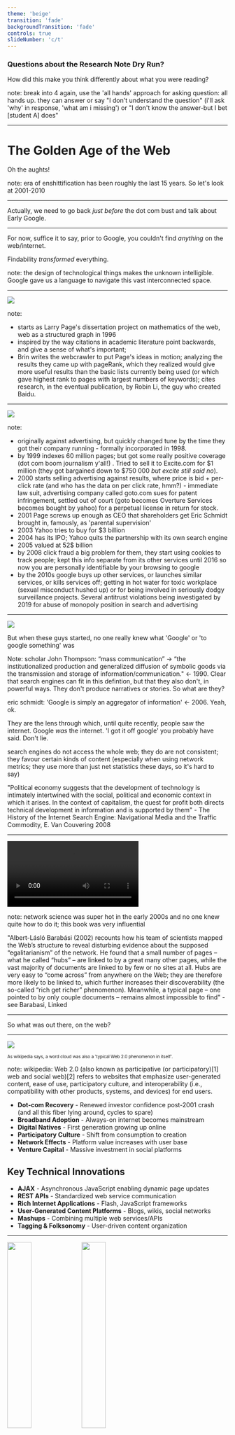 ```yaml
---
theme: 'beige'
transition: 'fade'
backgroundTransition: 'fade'
controls: true
slideNumber: 'c/t'
---
```


<div align="left">

### Questions about the Research Note Dry Run?

How did this make you think differently about what you were reading?

</div>

note:
break into 4 again, use the 'all hands' approach for asking question: all hands up. they can answer or say "I don't understand the question" (i'll ask 'why' in response, 'what am i missing') or "I don't know the answer-but I bet [student A] does"

---

# The Golden Age of the Web

Oh the aughts!

note:
era of enshittification has been roughly the last 15 years. So let's look at 2001-2010

---

Actually, we need to go back *just before* the dot com bust and talk about Early Google.

---

<div align="left">

For now, suffice it to say, prior to Google, you couldn't find *anything* on the web/internet.

Findability *transformed* everything.

</div>

note:
the design of technological things makes the unknown intelligible. Google gave us a language to navigate this vast interconnected space.

---

![](images/early-google.png)

note:

- starts as Larry Page's dissertation project on mathematics of the web, web as a structured graph in 1996
- inspired by the way citations in academic literature point backwards, and give a sense of what's important;
- Brin writes the webcrawler to put Page's ideas in motion; analyzing the results they came up with pageRank, which they realized would give more useful results than the basic lists currently being used (or which gave highest rank to pages with largest numbers of keywords); cites research, in the eventual publication, by Robin Li, the guy who created Baidu.

---

![](images/pageandbrin.png)

note:
- originally against advertising, but quickly changed tune by the time they got their company running - formally incorporated in 1998.
- by 1999 indexes 60 million pages; but got some really positive coverage (dot com boom journalism y'all!) . Tried to sell it to Excite.com for $1 million (they got bargained down to $750 000 _but excite still said no_).
- 2000 starts selling advertising against results, where price is bid + per-click rate (and who has the data on per click rate, hmm?) - immediate law suit, advertising company called goto.com sues for patent infringement, settled out of court (goto becomes Overture Services becomes bought by yahoo) for a perpetual license in return for stock.
- 2001 Page screws up enough as CEO that shareholders get Eric Schmidt brought in, famously, as 'parental supervision'
- 2003 Yahoo tries to buy for $3 billion
- 2004 has its IPO; Yahoo quits the partnership with its own search engine
- 2005 valued at 52$ billion
- by 2008 click fraud a big problem for them, they start using cookies to track people; kept this info separate from its other services until 2016 so now you are personally identifiable by your browsing to google
- by the 2010s google buys up other services, or launches similar services, or kills services off; getting in hot water for toxic workplace (sexual misconduct hushed up) or for being involved in seriously dodgy surveillance projects. Several antitrust violations being investigated by 2019 for abuse of monopoly position in search and advertising

---

![](images/newsweek-cover.png)

<div align="left">
But when these guys started, no one really knew what 'Google' or 'to google something' was

</div>

Note:
scholar John Thompson: “mass communication” -> “the institutionalized production and generalized diffusion of symbolic goods via the  transmission and storage of information/communication." <- 1990. Clear that search engines can fit in this defintion, but that they also don't, in powerful ways. They don't produce narratives or stories. So what are they?

eric schmidt: 'Google is simply an aggregator of information' <- 2006. Yeah, ok.

They are the lens through which, until quite recently, people saw the internet. Google _was_ the internet. 'I got it off google' you probably have said. Don't lie.

search engines do not access the whole web; they do are not consistent; they favour certain kinds of content (especially when using network metrics; they use more than just net statistics these days, so it's hard to say)

"Political  economy suggests that the development of technology is intimately intertwined with the social, political and economic context in which it arises. In the context of capitalism, the quest for profit both directs technical development in information and is supported by them" - The History of the Internet Search Engine:  Navigational Media and the Traffic Commodity, E. Van Couvering 2008

---

<video src="images/pref-attachment.mp4"></video>

note:
network science was super hot in the early 2000s and no one knew quite how to do it; this book was very influential

"Albert-Lásló Barabási (2002) recounts how his team of scientists mapped the Web’s structure to reveal disturbing evidence about the supposed “egalitarianism” of the network. He found that a small number of pages – what he called  “hubs” – are linked to by a great many other pages, while the vast majority of documents are linked to by few or no sites at all. Hubs are very easy to “come across” from anywhere on the Web; they are therefore more likely to be linked to, which further increases their discoverability (the so-called “rich get richer” phenomenon). Meanwhile, a typical page – one pointed to by only couple documents – remains almost impossible to find" - see Barabasi, Linked

---

So what was out there, on the web? 

---

![](images/web20.png)

<small><small>As wikipedia says, a word cloud was also a 'typical Web 2.0 phenomenon in itself'.</small></small>

note:
wikipedia: Web 2.0 (also known as participative (or participatory)[1] web and social web)[2] refers to websites that emphasize user-generated content, ease of use, participatory culture, and interoperability (i.e., compatibility with other products, systems, and devices) for end users. 

- **Dot-com Recovery** - Renewed investor confidence post-2001 crash (and all this fiber lying around, cycles to spare)
- **Broadband Adoption** - Always-on internet becomes mainstream
- **Digital Natives** - First generation growing up online
- **Participatory Culture** - Shift from consumption to creation
- **Network Effects** - Platform value increases with user base
- **Venture Capital** - Massive investment in social platforms

## Key Technical Innovations
- **AJAX** - Asynchronous JavaScript enabling dynamic page updates
- **REST APIs** - Standardized web service communication
- **Rich Internet Applications** - Flash, JavaScript frameworks
- **User-Generated Content Platforms** - Blogs, wikis, social networks
- **Mashups** - Combining multiple web services/APIs
- **Tagging & Folksonomy** - User-driven content organization

---


<img src="images/facebook2004.png" width=33% >
<img src="images/facebook2006.png" width=33%>
<img src="images/twitter-2006.png" width=33%>



note:
Facebook launches in 2004 as TheFacebook, initially you had to have an academic student email to join
MySpace - Aug 2003
Twitter - March 2006
Youtube - February 2005
Wikipedia - 2001

---

![](images/WebCrawler.jpg)

note:
+ early google depends on webcrawlers to travel the links on a webpage; in those days also used to use other signals to ascertain whether or not a site was valuable, but key was PageRank - the weighted count of links pointing to it, and if some of those links came from high pagerank documents those ones would be counted even higher. ie, a popularity contest. Can also think of it as the probability that a random 'surfer' (think about metaphors!!!) would come across a given document. Thus a handful of popular hub websites, and millions of low value sites -> https://en.wikipedia.org/wiki/List_of_most_visited_websites

+ early writing about google framed this process as a kind of democracy. making a hyperlink was a kind of vote, thus google = democracy. But in a real democracy, you don't have the tyranny of the majority. Many argued that pagerank didn't surface material but rather replicated existing biases. vicious circle:"The problem is this: a well-linked page appears prominently on search engines  like Google; this page therefore enjoys greater traffic; and, as users become even   more aware of the site, they link to it on their own pages, increasing the document’s PageRank and visibility even further."
+ advertising - this is huge poison though for that original goal of 'organizing all the world's data' because mixed motivations. Google wants people to stay on their site, click on the advertising, but to do that, the promise is to move you quickly off the site towards your goal. Can't serve both

---

<div align="left">

_We expect that advertising funded search engines will be inherently biased towards the advertisers and away from the needs of the consumers. ... Since it is very difficult even for experts to evaluate search engines, search engine bias is particularly insidious ... [and] less blatant bias are likely to be tolerated by the market. (Brin and Page 1998: 17–18)_
</div>


note:
they wrote that in the era when page banners were the dominant advertising; but research showed that a) people would click away before the banners could even load and b) they learned to not actually see them.

solution was paid placement, putting links within the search results. Google used to make it very clear where the results were 'organic' vs paid - G and other engines took fees to enhance placement - but now it puts the paid ones right in the most valuable real estate. In 'old' media, the advertisements looked and acted differently than the actual 'content'. Here, not so much.

google runs auctions to generate income on keywords. The data they have about which words are popular and hence more valuable is all proprietary, of course.

---

<div align="left">

![](images/Algorithms-of-Oppression-Twitter-cover-200x300.jpg)![](images/1521726753660.jpg)

_As users engage with technologies like search engines, they dynamically co-construct content with the technology itself' - Safiya Noble. [Google Search: Hyper-visibility as a Means of Rendering Black Women and Girls Invisible](https://www.invisibleculturejournal.com/pub/google-search-hypervisibility/release/1)_ 

</div>

note:

- but people tend to believe technology is neutral
- google had a snappy slogan 'don't be evil'
- structurally, and algorithmically it pushes towards the status quo
- ...results in a tendency for people to accept what they find as 'truth'.

- Safiya Noble studied google from a perspective based in black intersectional feminism, the way different identities intersect particularly online. 
- She demonstrated that the basic design of what I've described here today, reinforces and supercharges existing prejudices and currents, privileging whiteness. Famously, she searched 'white girls' versus 'black girls', finding nothing but heavily racialized pornography for the latter (and before you ask, yes, she knew how to conduct research online appropriately, taking all necessary precautions to get valid results). 
- In 2011, she writes, 'search results also vary depending on whether filters to screen out pornography are enabled on computers. Information that surfaces to the top of the search pile is not exactly the same for every user in every location, and a variety of commercial advertising, political, social, and economic decisions are linked to the way search results are coded and displayed. At the same time, results are generally quite similar, and complete search personalization—customized to very specific identities, wants and desires—had yet to be developed in 2011. Personal-identity personalization has less impact on a variation in results than generally believed by the public' 

---

<img src="images/googlefiresmitchell.png" class="r-stretch">

note:
in 2007, a company called metaweb launched a project called 'freebase'. it was an open database that expressed data not in relational data, but as a graph: turing born_in england. These are called 'triples'. Expressing information this way is extremely powerful because you don't necessarily need to have a complete schema before hand; and each part of the statement can actually be an address on the web, so you'd have authoritative sources for every kind of statement. Then, instead of keyword searches, you could use the power of network analysis to traverse the graph to surface answers. It allowed user submitted wiki type contributions, and it was an important part of the sort of 'web 2.0' user-generated content sites (all that crowdsourcing). 
It was purchased by Google in 2010. Google incorporates it with things that Google knows. Google announces the knowledge graph in 2012; to begin with, all those little info boxes that pop up when you do a google search with instant answers? Those were powered by the knowledge graph - and often drew on Wikipedia's materials *without attribution.* This had the effect of reducing people's use of wikipedia, which affects its fundraising and the participation of new users. It also drew information from sites that otherwise ranked highly in search, which could be totally gamed.

So why am i telling you this? This - and other sources - becomes the foundation for all of the data being used to train chatbots and large language models. If you have enough data about the same thing but int different languages, you can drop it through a neural network for instance and the network will learn how to transfrom from language 1 to language 2. Other things become feasible. But all of this data, all of this information - scooped up without attribution or recompense.

Google is sensitive about all this. Fired Timnit Gebru https://www.wired.com/story/behind-paper-led-google-researchers-firing/ and Margaret Mitchell for writing a paper pointing out the vast energy implications of this technology, and the ways it can recreate biases, and arguing that google (and other companies) need to better document where training info is coming from. Google fired them. Indeed, microsoft and other companies have all fired their ethics teams in order to roll out these kinds of ai technologies into all sorts of applications without the bother of having someone say, 'should you really do this'?


---

cw: suicide

---

<div align="left">
<img src="images/rs-19823-20130213-aaron-swartz-624x420-1360787689.png" class="r-stretch" width=25%>

<small><small>Aaron Swartz, 1986-2013. credit: Sage Ross/Creative Commons Attribution-ShareAlike 2.0</small></small>

<ul>
<li class="fragment">helped invent RSS *when he was 14* </li>
<li class="fragment">helped set up Creative Commons *when he was 15* </li>
<li class="fragment">developed Markdown </li>
<li class="fragment">one of the developers of Reddit </li>
<li class="fragment">founder of Demand Progress</li>
</ul>
</div>

note:

as founder of demand progress, very active campaigning against bills that sought to expand copyright in ways that would criminalize the ways people treat their own digital data (music, videos especially); promoted net neutrality, the idea that all traffic should be carried regardless of origin or purpose; fought against stop online piracy act which , given the way it was designed, would've made it v. easy for gov't to shut down websites accused of copyright violations. 

in 2008 he downloaded 2.7 million federal court documents (previously, you had to pay for access to this material). FBI investigated, ultimately decided not to prosecute because the documents were actually public in the first pace. But a whole bunch of lawyers and judges got in shit because they hadn't handled confidentiality properly in many court documents in the first place.

in 2011, believing that research **already paid for by the public** should be free, he set up a laptop in a closet at MIT and started downloading academic articles from JSTOR which he then intended to release. 

---

<div align="left">

_...the situation Aaron found himself in highlights the injustice of U.S. computer crime laws, and particularly their punishment regimes. Aaron's act was undoubtedly political activism, and taking such an act in the physical world would, at most, have a meant he faced light penalties akin to trespassing as part of a political protest. Because he used a computer, he instead faced long-term incarceration_. [EFF](https://www.eff.org/deeplinks/2013/01/farewell-aaron-swartz)


</div>

note:
- Prosecutors charged him with 2 counts of wire fraud and 11 violations of the Computer Fraud and Abuse Act - 
- 1$ million in fines, 35 years in prison, asset forfeiture. Was offered a plea bargain, for 6 months, but he'd have to plead guilty. He made a counter offer; prosecution rejected it. 
- two days later he took his own life. the prosecutors dropped all charges after his death.
- despite MITs public support for open access culture, they never supported Swartz (consider also how often early computer folks just downloaded crap from each other's mainframes)
- after his death, jstor announced they'd make 'more than 4.5 million articles' available for free

---

![](images/wargames.png)

I might ask you to watch this. You should watch this. [available free through our library](https://ocul-crl.primo.exlibrisgroup.com/permalink/01OCUL_CRL/hgdufh/alma993852416205151)

note:
the law that Swartz prosecuted under started life in part as a response to a panic provoked by the response to WarGames, the 1983 classic starring Matthew Broderick and Ally Scheedy.


---

<div align="left">
So what have we got here? 

<ul>
<li class="fragment">Social Media Dominance by a few</li>
<li class="fragment">Creator Economy (kinda)</li>
<li class="fragment">Data as Currency</li>
<li class="fragment">Filter Bubbles</li>
<li class="fragment">Platform Erosion</li>
<li class="fragment">Privacy Erosion</li>
</ul>

</div>

note:
- **Social Media Dominance** - Facebook, Twitter, YouTube reshape communication
- **Creator Economy** - New forms of work and monetization
- **Data as Currency** - Personal information becomes valuable asset
- **Filter Bubbles** - Algorithmic content curation creates echo chambers
- **Platform Monopolies** - Winner-take-all network effects
- **Privacy Erosion** - Surveillance capitalism business models emerge

---

What set the stage for all that? 

# The Dot Com Bubble Bursts

...next week, in HIST1900a.

---

<div align="left">

Next day: your first precis note.

1. Bring your hilroy exercise book
2. You'll be writing a precis note, using one or the other template 
3. Based on a choice from the readings so far.
